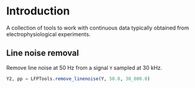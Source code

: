 Introduction
=============
A collection of tools to work with continuous data typically obtained from electrophysiological experiments.

Line noise removal
------------------
Remove line noise at 50 Hz from a signal `Y` sampled at 30 kHz.

```julia
Y2, pp = LFPTools.remove_linenoise(Y, 50.0, 30_000.0)
```
